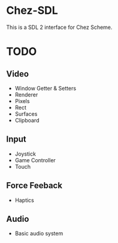 # Chez-SDL
This is a SDL 2 interface for Chez Scheme.

# TODO
## Video
* Window Getter & Setters
* Renderer
* Pixels
* Rect
* Surfaces
* Clipboard

## Input
* Joystick
* Game Controller
* Touch

## Force Feeback
* Haptics

## Audio
* Basic audio system
